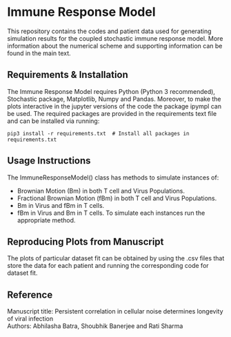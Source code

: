 # Immune Response Model
This repository contains the codes and patient data used for generating simulation results for the coupled stochastic immune response model. More information about the numerical scheme and supporting information can be found in the main text.
## Requirements & Installation
The Immune Response Model requires Python (Python 3 recommended), Stochastic package, Matplotlib, Numpy and Pandas. Moreover, to make the plots interactive in the jupyter versions of the code the package ipympl can be used. The required packages are provided in the requirements text file and can be installed via running:

```
pip3 install -r requirements.txt  # Install all packages in requirements.txt
```
## Usage Instructions
The ImmuneResponseModel() class has methods to simulate instances of:
* Brownian Motion (Bm) in both T cell and Virus Populations. 
* Fractional Brownian Motion (fBm) in both T cell and Virus Populations.
* Bm in Virus and fBm in T cells.
* fBm in Virus and Bm in T cells.
To simulate each instances run the appropriate method. 
## Reproducing Plots from Manuscript
The plots of particular dataset fit can be obtained by using the .csv files that store the data for each patient and running the corresponding code for dataset fit.
## Reference
Manuscript title: Persistent correlation in cellular noise determines longevity of viral infection \
Authors: Abhilasha Batra, Shoubhik Banerjee and Rati Sharma
